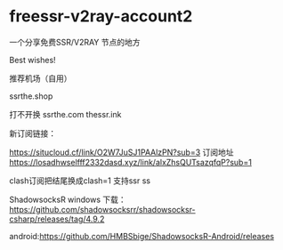 # freessr-v2ray-account2
一个分享免费SSR/V2RAY 节点的地方


Best wishes!


推荐机场（自用）

 ssrthe.shop


打不开换 ssrthe.com    thessr.ink


新订阅链接：

https://situcloud.cf/link/O2W7JuSJ1PAAlzPN?sub=3
订阅地址
https://losadhwselfff2332dasd.xyz/link/alxZhsQUTsazqfqP?sub=1

clash订阅把结尾换成clash=1
支持ssr  ss


ShadowsocksR windows 下载：https://github.com/shadowsocksrr/shadowsocksr-csharp/releases/tag/4.9.2

android:https://github.com/HMBSbige/ShadowsocksR-Android/releases
